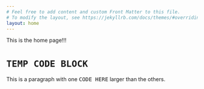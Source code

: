 ```yaml
---
# Feel free to add content and custom Front Matter to this file.
# To modify the layout, see https://jekyllrb.com/docs/themes/#overriding-theme-defaults
layout: home
---
```

This is the home page!!!
# `TEMP CODE BLOCK`

This is a paragraph with one <span style="font-size:larger;">`CODE HERE`</span>
larger than the others.
